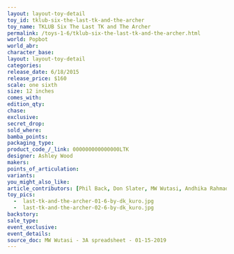 ```yaml
---
layout: layout-toy-detail 
toy_id: tklub-six-the-last-tk-and-the-archer
toy_name: TKLUB Six The Last TK and The Archer
permalink: /toys-1-6/tklub-six-the-last-tk-and-the-archer.html
world: Popbot
world_abr: 
character_base: 
layout: layout-toy-detail
categories: 
release_date: 6/18/2015
release_price: $160 
scale: one sixth
size: 12 inches
comes_with: 
edition_qty: 
chase: 
exclusive: 
secret_drop: 
sold_where: 
bamba_points: 
packaging_type: 
product_code_/_link: 000000000000000LTK
designer: Ashley Wood
makers: 
points_of_articulation: 
variants: 
you_might_also_like: 
article_contributors: [Phil Back, Don Slater, MW Wutasi, Andhika Rahmaditya]
toy_pics: 
  -  last-tk-and-the-archer-01-6-by-dk_kuro.jpg
  -  last-tk-and-the-archer-02-6-by-dk_kuro.jpg
backstory: 
sale_type: 
event_exclusive: 
event_details: 
source_doc: MW Wutasi - 3A spreadsheet - 01-15-2019
---
```

